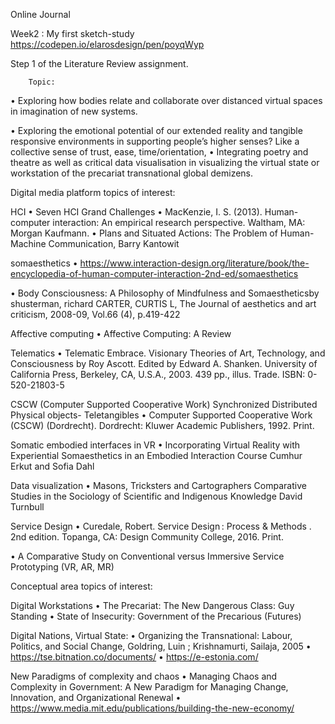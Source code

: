 Online Journal

Week2 : 
        My first sketch-study
        https://codepen.io/elarosdesign/pen/poyqWyp


Step 1 of the Literature Review assignment.
        
        Topic:

•	Exploring how bodies relate and collaborate over distanced virtual spaces in imagination of new systems.

•	Exploring the emotional potential of our extended reality and tangible responsive environments in supporting people’s higher senses? Like a collective sense of trust, ease, time/orientation, 
•	Integrating poetry and theatre as well as critical data visualisation in visualizing the virtual state or workstation of the precariat transnational global demizens.



Digital media platform topics of interest:


HCI 
•	Seven HCI Grand Challenges
•	MacKenzie, I. S. (2013). Human-computer interaction: An empirical research perspective. Waltham, MA: Morgan Kaufmann.
•	Plans and Situated Actions: The Problem of Human-Machine Communication, Barry Kantowit

somaesthetics 
•	https://www.interaction-design.org/literature/book/the-encyclopedia-of-human-computer-interaction-2nd-ed/somaesthetics

•	Body Consciousness: A Philosophy of Mindfulness and Somaestheticsby shusterman, richard
CARTER, CURTIS L, The Journal of aesthetics and art criticism, 2008-09, Vol.66 (4), p.419-422


Affective computing
•	Affective Computing: A Review

Telematics 
•	Telematic Embrace. Visionary Theories of Art, Technology, and Consciousness by Roy Ascott. Edited by Edward A. Shanken. University of California Press, Berkeley, CA, U.S.A., 2003. 439 pp., illus. Trade. ISBN: 0-520-21803-5

CSCW (Computer Supported Cooperative Work)
Synchronized Distributed Physical objects- Teletangibles
•	Computer Supported Cooperative Work (CSCW) (Dordrecht). Dordrecht: Kluwer Academic Publishers, 1992. Print.

Somatic embodied interfaces in VR
•	Incorporating Virtual Reality with Experiential Somaesthetics in an Embodied Interaction Course Cumhur Erkut and Sofia Dahl

Data visualization 
•	Masons, Tricksters and Cartographers Comparative Studies in the Sociology of Scientific and Indigenous Knowledge David Turnbull

Service Design 
•	Curedale, Robert. Service Design : Process & Methods . 2nd edition. Topanga, CA: Design Community College, 2016. Print.

•	A Comparative Study on Conventional versus Immersive Service Prototyping (VR, AR, MR)


Conceptual area topics of interest:

Digital Workstations
•	The Precariat: The New Dangerous Class: Guy Standing
•	State of Insecurity: Government of the Precarious (Futures)

Digital Nations, Virtual State:
•	Organizing the Transnational: Labour, Politics, and Social Change, Goldring, Luin ; Krishnamurti, Sailaja, 2005
•	https://tse.bitnation.co/documents/
•	https://e-estonia.com/

New Paradigms of complexity and chaos
•	Managing Chaos and Complexity in Government: A New Paradigm for Managing Change, Innovation, and Organizational Renewal
•	https://www.media.mit.edu/publications/building-the-new-economy/

